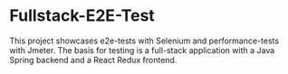 # Fullstack-E2E-Test

This project showcases e2e-tests with Selenium and performance-tests with Jmeter. The basis for testing is a full-stack application with a Java Spring backend and a React Redux frontend.